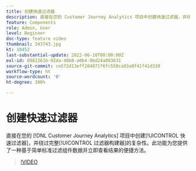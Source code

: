 ```yaml
---
title: 创建快速过滤器
description: 直接在您的 Customer Journey Analytics 项目中创建快速过滤器，并绕过完整过滤器构建器的复杂性。此功能为您提供了一种基于简单标准过滤组件数据并立即查看结果的便捷方法。
feature: Components
role: Admin, User
level: Beginner
doc-type: feature video
thumbnail: 343743.jpg
kt: 10452
last-substantial-update: 2022-06-10T00:00:00Z
exl-id: 0982261b-92da-48b0-a0b4-9bd24a083631
source-git-commit: ce572d13eff204071f6fc558ca83a0f41f41d330
workflow-type: ht
source-wordcount: '0'
ht-degree: 100%

---
```


# 创建快速过滤器

直接在您的 [!DNL Customer Journey Analytics] 项目中创建[!UICONTROL 快速过滤器]，并绕过完整[!UICONTROL 过滤器构建器]的复杂性。此功能为您提供了一种基于简单标准过滤组件数据并立即查看结果的便捷方法。

>[!VIDEO](https://video.tv.adobe.com/v/343743/?quality=12&learn=on)
